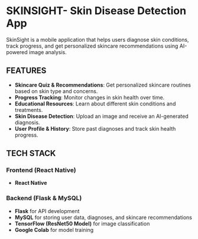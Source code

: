 # SKINSIGHT- Skin Disease Detection App

SkinSight is a mobile application that helps users diagnose skin conditions, track progress, and get personalized skincare recommendations using AI-powered image analysis.

## FEATURES
- **Skincare Quiz & Recommendations**: Get personalized skincare routines based on skin type and concerns.
- **Progress Tracking**: Monitor changes in skin health over time.
- **Educational Resources**: Learn about different skin conditions and treatments.
- **Skin Disease Detection**: Upload an image and receive an AI-generated diagnosis.
- **User Profile & History**: Store past diagnoses and track skin health progress.

## TECH STACK
### **Frontend (React Native)**
- **React Native** 

### **Backend (Flask & MySQL)**
- **Flask** for API development
- **MySQL** for storing user data, diagnoses, and skincare recommendations
- **TensorFlow (ResNet50 Model)** for image classification
- **Google Colab** for model training

